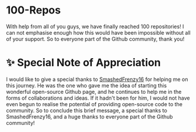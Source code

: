 # 100-Repos
With help from all of you guys, we have finally reached 100 repositories! I can not emphasise enough how this would have been impossible without all of your support. So to everyone part of the Github community, thank you!
# ✨ Special Note of Appreciation 
I would like to give a special thanks to [SmashedFrenzy16](https://github.com/SmashedFrenzy16) for helping me on this journey. He was the one who gave me the idea of starting this wonderful open-source Github page, and he continues to help me in the forms of collaborations and ideas. If it hadn't been for him, I would not have even begun to realise the potential of providing open-source code to the community. So to conclude this brief message, a special thanks to SmashedFrenzy16, and a huge thanks to everyone part of the Github community! 
